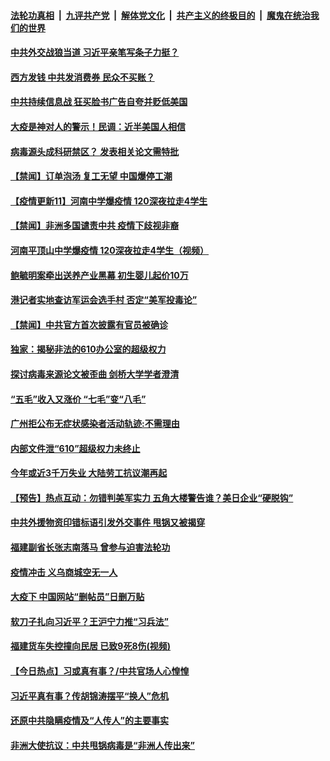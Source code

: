 

####  [法轮功真相](../../../../basic/blob/master/README.md?t=04141130) &nbsp;|&nbsp; [九评共产党](../../../../9ping.md/blob/master/README.md?t=04141130) &nbsp;|&nbsp; [解体党文化](../../../../jtdwh.md/blob/master/README.md?t=04141130)  &nbsp;|&nbsp; [共产主义的终极目的](../../../../gczydzjmd.md/blob/master/README.md?t=04141130) &nbsp;|&nbsp; [魔鬼在统治我们的世界](../../../../mgztzwmdsj.md/blob/master/README.md?t=04141130) 

#### [中共外交战狼当道 习近平亲笔写条子力挺？](../pages/prog204/a102822659.md?t=04141130) 

#### [西方发钱 中共发消费券 民众不买账？](../pages/prog204/a102822657.md?t=04141130) 

#### [中共持续信息战 狂买脸书广告自夸并贬低美国](../pages/prog204/a102822382.md?t=04141130) 

#### [大疫是神对人的警示！民调：近半美国人相信](../pages/prog204/a102822629.md?t=04141130) 

#### [病毒源头成科研禁区？ 发表相关论文需特批](../pages/prog204/a102822400.md?t=04141130) 

#### [【禁闻】订单泡汤 复工无望 中国爆停工潮](../pages/prog204/a102822407.md?t=04141130) 

#### [【疫情更新11】河南中学爆疫情 120深夜拉走4学生](../pages/prog204/a102821787.md?t=04141130) 


#### [【禁闻】非洲多国谴责中共 疫情下歧视非裔](../pages/prog204/a102822519.md?t=04141130) 

#### [河南平顶山中学爆疫情 120深夜拉走4学生（视频）](../pages/prog204/a102822461.md?t=04141130) 

#### [鲍毓明案牵出送养产业黑幕 初生婴儿起价10万](../pages/prog204/a102822444.md?t=04141130) 

#### [港记者实地查访军运会选手村 否定“美军投毒论”](../pages/prog204/a102822427.md?t=04141130) 

#### [【禁闻】中共官方首次披露有官员被确诊](../pages/prog204/a102822493.md?t=04141130) 

#### [独家：揭秘非法的610办公室的超级权力](../pages/prog204/a102822457.md?t=04141130) 

#### [探讨病毒来源论文被歪曲 剑桥大学学者澄清](../pages/prog204/a102822428.md?t=04141130) 

#### [“五毛”收入又涨价 “七毛”变“八毛”](../pages/prog204/a102822356.md?t=04141130) 

#### [广州拒公布无症状感染者活动轨迹:不需理由](../pages/prog204/a102822254.md?t=04141130) 

#### [内部文件泄“610”超级权力未终止](../pages/prog204/a102822266.md?t=04141130) 

#### [今年或近3千万失业 大陆劳工抗议潮再起](../pages/prog204/a102822249.md?t=04141130) 

#### [【预告】热点互动：勿错判美军实力 五角大楼警告谁？美日企业“硬脱钩”](../pages/prog204/a102822240.md?t=04141130) 

#### [中共外援物资印错标语引发外交事件 甩锅又被揭穿](../pages/prog204/a102822214.md?t=04141130) 

#### [福建副省长张志南落马 曾参与迫害法轮功](../pages/prog204/a102822242.md?t=04141130) 

#### [疫情冲击 义乌商城空无一人](../pages/prog204/a102822114.md?t=04141130) 

#### [大疫下 中国网站“删帖员”日删万贴](../pages/prog204/a102822099.md?t=04141130) 

#### [软刀子扎向习近平？王沪宁力推“习兵法”](../pages/prog204/a102822085.md?t=04141130) 

#### [福建货车失控撞向民居 已致9死8伤(视频)](../pages/prog204/a102822074.md?t=04141130) 

#### [【今日热点】习或真有事？/中共官场人心惶惶](../pages/prog204/a102822045.md?t=04141130) 

#### [习近平真有事？传胡锦涛摆平“换人”危机](../pages/prog204/a102822027.md?t=04141130) 

#### [还原中共隐瞒疫情及“人传人”的主要事实](../pages/prog204/a102821814.md?t=04141130) 

#### [非洲大使抗议：中共甩锅病毒是“非洲人传出来”](../pages/prog204/a102822004.md?t=04141130) 

